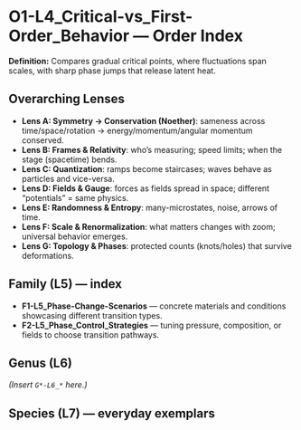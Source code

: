 # O1-L4_Critical-vs_First-Order_Behavior — Order Index
**Definition:** Compares gradual critical points, where fluctuations span scales, with sharp phase jumps that release latent heat.

## Overarching Lenses

- **Lens A: Symmetry -> Conservation (Noether)**: sameness across time/space/rotation → energy/momentum/angular momentum conserved.
- **Lens B: Frames & Relativity**: who’s measuring; speed limits; when the stage (spacetime) bends.
- **Lens C: Quantization**: ramps become staircases; waves behave as particles and vice-versa.
- **Lens D: Fields & Gauge**: forces as fields spread in space; different “potentials” = same physics.
- **Lens E: Randomness & Entropy**: many-microstates, noise, arrows of time.
- **Lens F: Scale & Renormalization**: what matters changes with zoom; universal behavior emerges.
- **Lens G: Topology & Phases**: protected counts (knots/holes) that survive deformations.

## Family (L5) — index
- **F1-L5_Phase-Change-Scenarios** — concrete materials and conditions showcasing different transition types.
- **F2-L5_Phase_Control_Strategies** — tuning pressure, composition, or fields to choose transition pathways.
## Genus (L6)
_(Insert `G*-L6_*` here.)_
## Species (L7) — everyday exemplars
